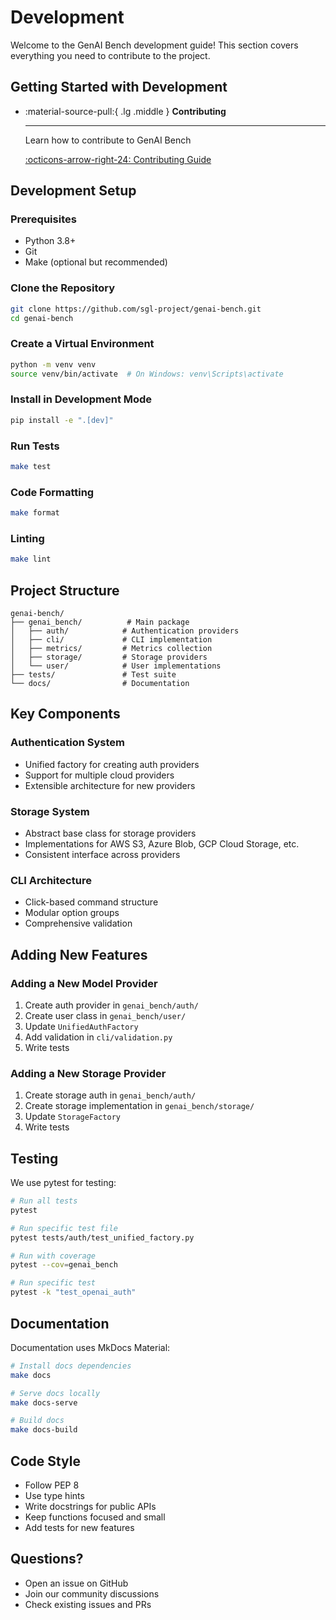 # Development

Welcome to the GenAI Bench development guide! This section covers everything you need to contribute to the project.

## Getting Started with Development

<div class="grid cards" markdown>

- :material-source-pull:{ .lg .middle } **Contributing**

    ---

    Learn how to contribute to GenAI Bench

    [:octicons-arrow-right-24: Contributing Guide](contributing.md)

</div>

## Development Setup

### Prerequisites

- Python 3.8+
- Git
- Make (optional but recommended)

### Clone the Repository

```bash
git clone https://github.com/sgl-project/genai-bench.git
cd genai-bench
```

### Create a Virtual Environment

```bash
python -m venv venv
source venv/bin/activate  # On Windows: venv\Scripts\activate
```

### Install in Development Mode

```bash
pip install -e ".[dev]"
```

### Run Tests

```bash
make test
```

### Code Formatting

```bash
make format
```

### Linting

```bash
make lint
```

## Project Structure

```
genai-bench/
├── genai_bench/          # Main package
│   ├── auth/            # Authentication providers
│   ├── cli/             # CLI implementation
│   ├── metrics/         # Metrics collection
│   ├── storage/         # Storage providers
│   └── user/            # User implementations
├── tests/               # Test suite
└── docs/                # Documentation
```

## Key Components

### Authentication System

- Unified factory for creating auth providers
- Support for multiple cloud providers
- Extensible architecture for new providers

### Storage System

- Abstract base class for storage providers
- Implementations for AWS S3, Azure Blob, GCP Cloud Storage, etc.
- Consistent interface across providers

### CLI Architecture

- Click-based command structure
- Modular option groups
- Comprehensive validation

## Adding New Features

### Adding a New Model Provider

1. Create auth provider in `genai_bench/auth/`
2. Create user class in `genai_bench/user/`
3. Update `UnifiedAuthFactory`
4. Add validation in `cli/validation.py`
5. Write tests

### Adding a New Storage Provider

1. Create storage auth in `genai_bench/auth/`
2. Create storage implementation in `genai_bench/storage/`
3. Update `StorageFactory`
4. Write tests

## Testing

We use pytest for testing:

```bash
# Run all tests
pytest

# Run specific test file
pytest tests/auth/test_unified_factory.py

# Run with coverage
pytest --cov=genai_bench

# Run specific test
pytest -k "test_openai_auth"
```

## Documentation

Documentation uses MkDocs Material:

```bash
# Install docs dependencies
make docs

# Serve docs locally
make docs-serve

# Build docs
make docs-build
```

## Code Style

- Follow PEP 8
- Use type hints
- Write docstrings for public APIs
- Keep functions focused and small
- Add tests for new features

## Questions?

- Open an issue on GitHub
- Join our community discussions
- Check existing issues and PRs